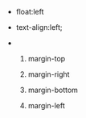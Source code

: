 - float:left

- text-align:left;

- 1. margin-top

  2. margin-right

  3. margin-bottom

  4. margin-left

